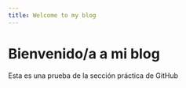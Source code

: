 ```yaml
---
title: Welcome to my blog
---
```


# Bienvenido/a a mi blog

Esta es una prueba de la sección práctica de GitHub
